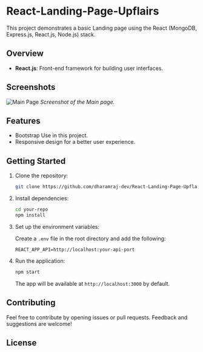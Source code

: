 # React-Landing-Page-Upflairs

This project demonstrates a basic Landing page using the React (MongoDB, Express.js, React.js, Node.js) stack.

## Overview

- **React.js**: Front-end framework for building user interfaces.

## Screenshots

![Main Page](screenshots/Landing-Page-Mern.png)
*Screenshot of the Main page.*

## Features

- Bootstrap Use in this project.
- Responsive design for a better user experience.

## Getting Started

1. Clone the repository:

    ```bash
    git clone https://github.com/dharamraj-dev/React-Landing-Page-Upflairs
    ```

2. Install dependencies:

    ```bash
    cd your-repo
    npm install
    ```

3. Set up the environment variables:

    Create a `.env` file in the root directory and add the following:

    ```env
    REACT_APP_API=http://localhost:your-api-port
    ```

4. Run the application:

    ```bash
    npm start
    ```

    The app will be available at `http://localhost:3000` by default.

## Contributing

Feel free to contribute by opening issues or pull requests. Feedback and suggestions are welcome!

## License

<!-- This project is licensed under the [MIT License](LICENSE). -->

